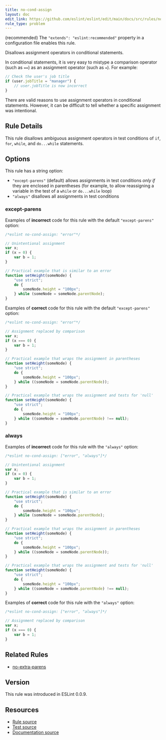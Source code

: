 ```yaml
---
title: no-cond-assign
layout: doc
edit_link: https://github.com/eslint/eslint/edit/main/docs/src/rules/no-cond-assign.md
rule_type: problem
---
```




(recommended) The `"extends": "eslint:recommended"` property in a configuration file enables this rule.

Disallows assignment operators in conditional statements.

In conditional statements, it is very easy to mistype a comparison operator (such as `==`) as an assignment operator (such as `=`). For example:

```js
// Check the user's job title
if (user.jobTitle = "manager") {
    // user.jobTitle is now incorrect
}
```

There are valid reasons to use assignment operators in conditional statements. However, it can be difficult to tell whether a specific assignment was intentional.

## Rule Details

This rule disallows ambiguous assignment operators in test conditions of `if`, `for`, `while`, and `do...while` statements.

## Options

This rule has a string option:

* `"except-parens"` (default) allows assignments in test conditions *only if* they are enclosed in parentheses (for example, to allow reassigning a variable in the test of a `while` or `do...while` loop)
* `"always"` disallows all assignments in test conditions

### except-parens

Examples of **incorrect** code for this rule with the default `"except-parens"` option:

```js
/*eslint no-cond-assign: "error"*/

// Unintentional assignment
var x;
if (x = 0) {
    var b = 1;
}

// Practical example that is similar to an error
function setHeight(someNode) {
    "use strict";
    do {
        someNode.height = "100px";
    } while (someNode = someNode.parentNode);
}
```

Examples of **correct** code for this rule with the default `"except-parens"` option:

```js
/*eslint no-cond-assign: "error"*/

// Assignment replaced by comparison
var x;
if (x === 0) {
    var b = 1;
}

// Practical example that wraps the assignment in parentheses
function setHeight(someNode) {
    "use strict";
    do {
        someNode.height = "100px";
    } while ((someNode = someNode.parentNode));
}

// Practical example that wraps the assignment and tests for 'null'
function setHeight(someNode) {
    "use strict";
    do {
        someNode.height = "100px";
    } while ((someNode = someNode.parentNode) !== null);
}
```

### always

Examples of **incorrect** code for this rule with the `"always"` option:

```js
/*eslint no-cond-assign: ["error", "always"]*/

// Unintentional assignment
var x;
if (x = 0) {
    var b = 1;
}

// Practical example that is similar to an error
function setHeight(someNode) {
    "use strict";
    do {
        someNode.height = "100px";
    } while (someNode = someNode.parentNode);
}

// Practical example that wraps the assignment in parentheses
function setHeight(someNode) {
    "use strict";
    do {
        someNode.height = "100px";
    } while ((someNode = someNode.parentNode));
}

// Practical example that wraps the assignment and tests for 'null'
function setHeight(someNode) {
    "use strict";
    do {
        someNode.height = "100px";
    } while ((someNode = someNode.parentNode) !== null);
}
```

Examples of **correct** code for this rule with the `"always"` option:

```js
/*eslint no-cond-assign: ["error", "always"]*/

// Assignment replaced by comparison
var x;
if (x === 0) {
    var b = 1;
}
```

## Related Rules

* [no-extra-parens](no-extra-parens)

## Version

This rule was introduced in ESLint 0.0.9.

## Resources

* [Rule source](https://github.com/eslint/eslint/tree/HEAD/lib/rules/no-cond-assign.js)
* [Test source](https://github.com/eslint/eslint/tree/HEAD/tests/lib/rules/no-cond-assign.js)
* [Documentation source](https://github.com/eslint/eslint/tree/HEAD/docs/src/rules/no-cond-assign.md)
